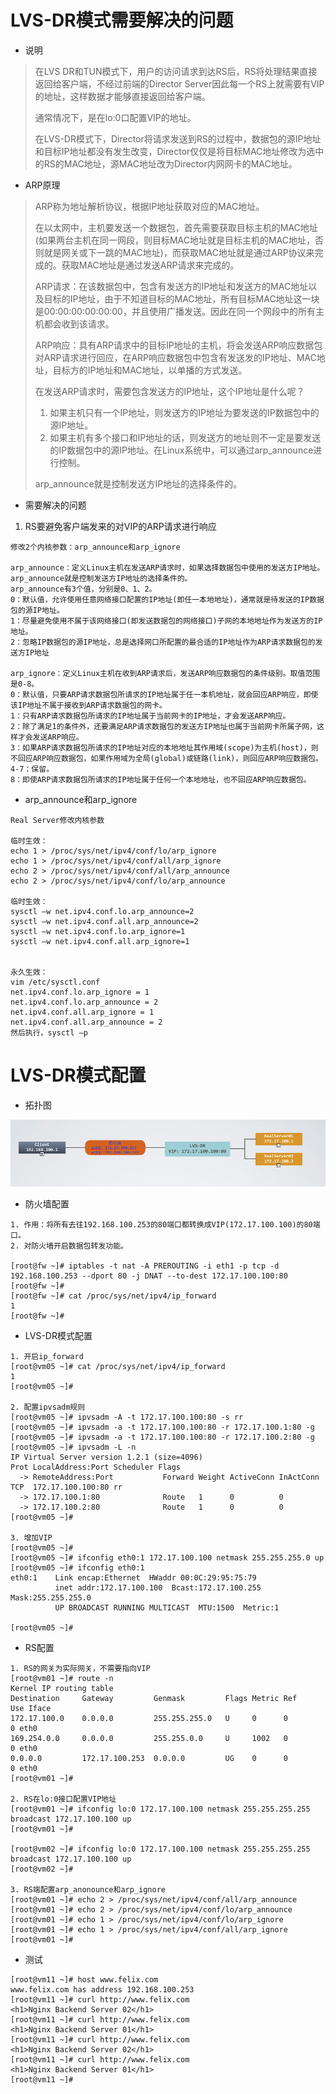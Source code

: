 # LVS-DR模式需要解决的问题
* 说明

> 在LVS DR和TUN模式下，用户的访问请求到达RS后，RS将处理结果直接返回给客户端，不经过前端的Director Server因此每一个RS上就需要有VIP的地址，这样数据才能够直接返回给客户端。
> 
> 通常情况下，是在lo:0口配置VIP的地址。
> 
> 在LVS-DR模式下，Director将请求发送到RS的过程中，数据包的源IP地址和目标IP地址都没有发生改变，Director仅仅是将目标MAC地址修改为选中的RS的MAC地址，源MAC地址改为Director内网网卡的MAC地址。
> 

* ARP原理

>ARP称为地址解析协议，根据IP地址获取对应的MAC地址。
>
>在以太网中，主机要发送一个数据包，首先需要获取目标主机的MAC地址(如果两台主机在同一网段，则目标MAC地址就是目标主机的MAC地址，否则就是网关或下一跳的MAC地址)，而获取MAC地址就是通过ARP协议来完成的。获取MAC地址是通过发送ARP请求来完成的。
>
>ARP请求：在该数据包中，包含有发送方的IP地址和发送方的MAC地址以及目标的IP地址，由于不知道目标的MAC地址，所有目标MAC地址这一块是00:00:00:00:00:00，并且使用广播发送。因此在同一个网段中的所有主机都会收到该请求。
>
>ARP响应：具有ARP请求中的目标IP地址的主机，将会发送ARP响应数据包对ARP请求进行回应，在ARP响应数据包中包含有发送发的IP地址、MAC地址，目标方的IP地址和MAC地址，以单播的方式发送。
>
>
>在发送ARP请求时，需要包含发送方的IP地址，这个IP地址是什么呢？
>1. 如果主机只有一个IP地址，则发送方的IP地址为要发送的IP数据包中的源IP地址。
>2. 如果主机有多个接口和IP地址的话，则发送方的地址则不一定是要发送的IP数据包中的源IP地址。在Linux系统中，可以通过arp_announce进行控制。
>
>arp_announce就是控制发送方IP地址的选择条件的。
>




* 需要解决的问题
1. RS要避免客户端发来的对VIP的ARP请求进行响应
```
修改2个内核参数：arp_announce和arp_ignore

arp_announce：定义Linux主机在发送ARP请求时，如果选择数据包中使用的发送方IP地址。
arp_announce就是控制发送方IP地址的选择条件的。
arp_announce有3个值，分别是0、1、2。
0：默认值，允许使用任意网络接口配置的IP地址(即任一本地地址)，通常就是待发送的IP数据包的源IP地址。
1：尽量避免使用不属于该网络接口(即发送数据包的网络接口)子网的本地地址作为发送方的IP地址。
2：忽略IP数据包的源IP地址，总是选择网口所配置的最合适的IP地址作为ARP请求数据包的发送方IP地址

arp_ignore：定义Linux主机在收到ARP请求后，发送ARP响应数据包的条件级别。取值范围是0-8。
0：默认值，只要ARP请求数据包所请求的IP地址属于任一本机地址，就会回应ARP响应，即使该IP地址不属于接收到ARP请求数据包的网卡。
1：只有ARP请求数据包所请求的IP地址属于当前网卡的IP地址，才会发送ARP响应。
2：除了满足1的条件外，还要满足ARP请求数据包的发送方IP地址也属于当前网卡所属子网，这样才会发送ARP响应。
3：如果ARP请求数据包所请求的IP地址对应的本地地址其作用域(scope)为主机(host)，则不回应ARP响应数据包，如果作用域为全局(global)或链路(link)，则回应ARP响应数据包。
4-7：保留。
8：即使ARP请求数据包所请求的IP地址属于任何一个本地地址，也不回应ARP响应数据包。
```

* arp_announce和arp_ignore
```
Real Server修改内核参数

临时生效：
echo 1 > /proc/sys/net/ipv4/conf/lo/arp_ignore
echo 1 > /proc/sys/net/ipv4/conf/all/arp_ignore
echo 2 > /proc/sys/net/ipv4/conf/all/arp_announce 
echo 2 > /proc/sys/net/ipv4/conf/lo/arp_announce 

临时生效：
sysctl –w net.ipv4.conf.lo.arp_announce=2
sysctl –w net.ipv4.conf.all.arp_announce=2
sysctl –w net.ipv4.conf.lo.arp_ignore=1
sysctl –w net.ipv4.conf.all.arp_ignore=1


永久生效：
vim /etc/sysctl.conf
net.ipv4.conf.lo.arp_ignore = 1
net.ipv4.conf.lo.arp_announce = 2
net.ipv4.conf.all.arp_ignore = 1
net.ipv4.conf.all.arp_announce = 2
然后执行，sysctl –p
```

# LVS-DR模式配置
* 拓扑图

![LVS-DR](https://github.com/felix1115/Docs/blob/master/Images/lvs02.png)

* 防火墙配置
```
1. 作用：将所有去往192.168.100.253的80端口都转换成VIP(172.17.100.100)的80端口。
2. 对防火墙开启数据包转发功能。

[root@fw ~]# iptables -t nat -A PREROUTING -i eth1 -p tcp -d 192.168.100.253 --dport 80 -j DNAT --to-dest 172.17.100.100:80
[root@fw ~]#
[root@fw ~]# cat /proc/sys/net/ipv4/ip_forward
1
[root@fw ~]#
```

* LVS-DR模式配置
```
1. 开启ip_forward
[root@vm05 ~]# cat /proc/sys/net/ipv4/ip_forward
1
[root@vm05 ~]#

2. 配置ipvsadm规则
[root@vm05 ~]# ipvsadm -A -t 172.17.100.100:80 -s rr
[root@vm05 ~]# ipvsadm -a -t 172.17.100.100:80 -r 172.17.100.1:80 -g
[root@vm05 ~]# ipvsadm -a -t 172.17.100.100:80 -r 172.17.100.2:80 -g
[root@vm05 ~]# ipvsadm -L -n
IP Virtual Server version 1.2.1 (size=4096)
Prot LocalAddress:Port Scheduler Flags
  -> RemoteAddress:Port           Forward Weight ActiveConn InActConn
TCP  172.17.100.100:80 rr
  -> 172.17.100.1:80              Route   1      0          0
  -> 172.17.100.2:80              Route   1      0          0
[root@vm05 ~]#

3. 增加VIP
[root@vm05 ~]#
[root@vm05 ~]# ifconfig eth0:1 172.17.100.100 netmask 255.255.255.0 up
[root@vm05 ~]# ifconfig eth0:1
eth0:1    Link encap:Ethernet  HWaddr 00:0C:29:95:75:79
          inet addr:172.17.100.100  Bcast:172.17.100.255  Mask:255.255.255.0
          UP BROADCAST RUNNING MULTICAST  MTU:1500  Metric:1

[root@vm05 ~]#

```

* RS配置
```
1. RS的网关为实际网关，不需要指向VIP
[root@vm01 ~]# route -n
Kernel IP routing table
Destination     Gateway         Genmask         Flags Metric Ref    Use Iface
172.17.100.0    0.0.0.0         255.255.255.0   U     0      0        0 eth0
169.254.0.0     0.0.0.0         255.255.0.0     U     1002   0        0 eth0
0.0.0.0         172.17.100.253  0.0.0.0         UG    0      0        0 eth0
[root@vm01 ~]#

2. RS在lo:0接口配置VIP地址
[root@vm01 ~]# ifconfig lo:0 172.17.100.100 netmask 255.255.255.255 broadcast 172.17.100.100 up
[root@vm01 ~]#

[root@vm02 ~]# ifconfig lo:0 172.17.100.100 netmask 255.255.255.255 broadcast 172.17.100.100 up
[root@vm02 ~]#

3. RS端配置arp_anonounce和arp_ignore
[root@vm01 ~]# echo 2 > /proc/sys/net/ipv4/conf/all/arp_announce
[root@vm01 ~]# echo 2 > /proc/sys/net/ipv4/conf/lo/arp_announce
[root@vm01 ~]# echo 1 > /proc/sys/net/ipv4/conf/lo/arp_ignore
[root@vm01 ~]# echo 1 > /proc/sys/net/ipv4/conf/all/arp_ignore
[root@vm01 ~]#
```

* 测试
```
[root@vm11 ~]# host www.felix.com
www.felix.com has address 192.168.100.253
[root@vm11 ~]# curl http://www.felix.com
<h1>Nginx Backend Server 02</h1>
[root@vm11 ~]# curl http://www.felix.com
<h1>Nginx Backend Server 01</h1>
[root@vm11 ~]# curl http://www.felix.com
<h1>Nginx Backend Server 02</h1>
[root@vm11 ~]# curl http://www.felix.com
<h1>Nginx Backend Server 01</h1>
[root@vm11 ~]#
```